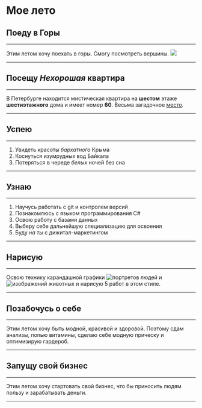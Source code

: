 # Мое лето

## Поеду в **Горы**

***
Этим летом хочу поехать в горы. Смогу посмотреть вершины.
![](mountain.jpeg)
***

## Посещу **_Нехорошая_ квартира**

***
В Петербурге находится мистическая квартира на **шестом** этаже **шестиэтажного** дома и имеет номер **60**. Весьма загадочное [место](https://yandex.ru/maps/-/CCUJZIcN1A).
***

## Успею
***
1. Увидеть красоты *бархатного* Крыма
2. Коснуться изумрудных вод Байкала
3. Потеряться в череде _*белых*_ ночей без сна
***

## Узнаю
***
1. Научусь работать с git и контролем версий
2. Познакомлюсь с языком программирования С#
3. Освою работу с базами данных
4. Выберу себе дальнейшую специализацию для освоения
5. Буду *на ты* с дижитал-маркетингом
***
## Нарисую
***
Освою технику карандашной графики ![портретов людей](portret.jpg) и ![изображений животных](tiger.jpg) и нарисую 5 работ в этом стиле.
***

## Позабочусь о себе
***
Этим летом хочу быть модной, красивой и здоровой. Поэтому сдам анализы, попью витамины, сделаю себе модную прическу и оптимизирую гардероб. 
***

## Запущу свой бизнес
***
Этим летом хочу стартовать свой бизнес, что бы приносить людям пользу и зарабатывать деньги.
***
